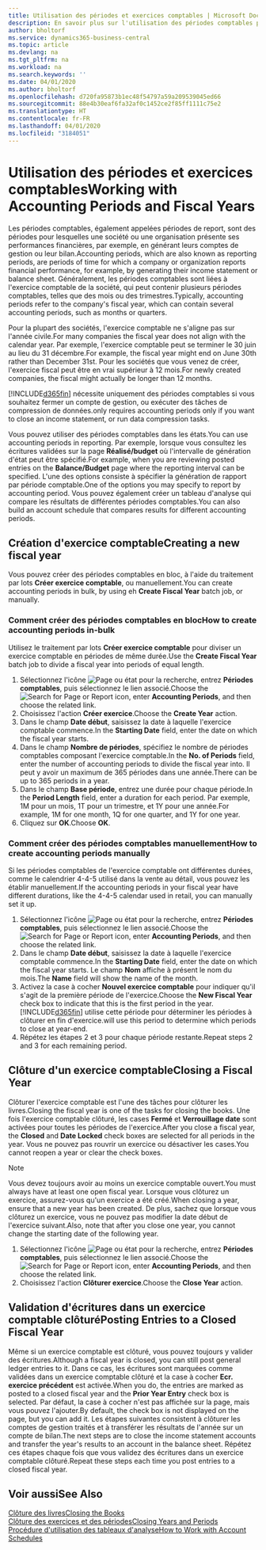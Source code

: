 ```yaml
---
title: Utilisation des périodes et exercices comptables | Microsoft Docs
description: En savoir plus sur l'utilisation des périodes comptables pour définir le moment où votre société fait état de ses performances financières.
author: bholtorf
ms.service: dynamics365-business-central
ms.topic: article
ms.devlang: na
ms.tgt_pltfrm: na
ms.workload: na
ms.search.keywords: ''
ms.date: 04/01/2020
ms.author: bholtorf
ms.openlocfilehash: d720fa95873b1ec48f54797a59a209539045ed66
ms.sourcegitcommit: 88e4b30eaf6fa32af0c1452ce2f85ff1111c75e2
ms.translationtype: HT
ms.contentlocale: fr-FR
ms.lasthandoff: 04/01/2020
ms.locfileid: "3184051"
---
```

# <a name="working-with-accounting-periods-and-fiscal-years"></a><span data-ttu-id="bd1a9-103">Utilisation des périodes et exercices comptables</span><span class="sxs-lookup"><span data-stu-id="bd1a9-103">Working with Accounting Periods and Fiscal Years</span></span>
<span data-ttu-id="bd1a9-104">Les périodes comptables, également appelées périodes de report, sont des périodes pour lesquelles une société ou une organisation présente ses performances financières, par exemple, en générant leurs comptes de gestion ou leur bilan.</span><span class="sxs-lookup"><span data-stu-id="bd1a9-104">Accounting periods, which are also known as reporting periods, are periods of time for which a company or organization reports financial performance, for example, by generating their income statement or balance sheet.</span></span> <span data-ttu-id="bd1a9-105">Généralement, les périodes comptables sont liées à l'exercice comptable de la société, qui peut contenir plusieurs périodes comptables, telles que des mois ou des trimestres.</span><span class="sxs-lookup"><span data-stu-id="bd1a9-105">Typically, accounting periods refer to the company's fiscal year, which can contain several accounting periods, such as months or quarters.</span></span>

<span data-ttu-id="bd1a9-106">Pour la plupart des sociétés, l'exercice comptable ne s'aligne pas sur l'année civile.</span><span class="sxs-lookup"><span data-stu-id="bd1a9-106">For many companies the fiscal year does not align with the calendar year.</span></span> <span data-ttu-id="bd1a9-107">Par exemple, l'exercice comptable peut se terminer le 30 juin au lieu du 31 décembre.</span><span class="sxs-lookup"><span data-stu-id="bd1a9-107">For example, the fiscal year might end on June 30th rather than December 31st.</span></span> <span data-ttu-id="bd1a9-108">Pour les sociétés que vous venez de créer, l'exercice fiscal peut être en vrai supérieur à 12 mois.</span><span class="sxs-lookup"><span data-stu-id="bd1a9-108">For newly created companies, the fiscal might actually be longer than 12 months.</span></span> 

[!INCLUDE[d365fin](includes/d365fin_md.md)] <span data-ttu-id="bd1a9-109">nécessite uniquement des périodes comptables si vous souhaitez fermer un compte de gestion, ou exécuter des tâches de compression de données.</span><span class="sxs-lookup"><span data-stu-id="bd1a9-109">only requires accounting periods only if you want to close an income statement, or run data compression tasks.</span></span> 

<span data-ttu-id="bd1a9-110">Vous pouvez utiliser des périodes comptables dans les états.</span><span class="sxs-lookup"><span data-stu-id="bd1a9-110">You can use accounting periods in reporting.</span></span> <span data-ttu-id="bd1a9-111">Par exemple, lorsque vous consultez les écritures validées sur la page **Réalisé/budget** où l'intervalle de génération d'état peut être spécifié.</span><span class="sxs-lookup"><span data-stu-id="bd1a9-111">For example, when you are reviewing posted entries on the **Balance/Budget** page where the reporting interval can be specified.</span></span> <span data-ttu-id="bd1a9-112">L'une des options consiste à spécifier la génération de rapport par période comptable.</span><span class="sxs-lookup"><span data-stu-id="bd1a9-112">One of the options you may specify to report by accounting period.</span></span> <span data-ttu-id="bd1a9-113">Vous pouvez également créer un tableau d'analyse qui compare les résultats de différentes périodes comptables.</span><span class="sxs-lookup"><span data-stu-id="bd1a9-113">You can also build an account schedule that compares results for different accounting periods.</span></span>

## <a name="creating-a-new-fiscal-year"></a><span data-ttu-id="bd1a9-114">Création d'exercice comptable</span><span class="sxs-lookup"><span data-stu-id="bd1a9-114">Creating a new fiscal year</span></span>
<span data-ttu-id="bd1a9-115">Vous pouvez créer des périodes comptables en bloc, à l'aide du traitement par lots **Créer exercice comptable**, ou manuellement.</span><span class="sxs-lookup"><span data-stu-id="bd1a9-115">You can create accounting periods in bulk, by using eh **Create Fiscal Year** batch job, or manually.</span></span>

### <a name="how-to-create-accounting-periods-in-bulk"></a><span data-ttu-id="bd1a9-116">Comment créer des périodes comptables en bloc</span><span class="sxs-lookup"><span data-stu-id="bd1a9-116">How to create accounting periods in-bulk</span></span>
<span data-ttu-id="bd1a9-117">Utilisez le traitement par lots **Créer exercice comptable** pour diviser un exercice comptable en périodes de même durée.</span><span class="sxs-lookup"><span data-stu-id="bd1a9-117">Use the **Create Fiscal Year** batch job to divide a fiscal year into periods of equal length.</span></span>  

1. <span data-ttu-id="bd1a9-118">Sélectionnez l'icône ![Page ou état pour la recherche](media/ui-search/search_small.png "Icône Page ou état pour la recherche"), entrez **Périodes comptables**, puis sélectionnez le lien associé.</span><span class="sxs-lookup"><span data-stu-id="bd1a9-118">Choose the ![Search for Page or Report](media/ui-search/search_small.png "Search for Page or Report icon") icon, enter **Accounting Periods**, and then choose the related link.</span></span>  
2. <span data-ttu-id="bd1a9-119">Choisissez l'action **Créer exercice**.</span><span class="sxs-lookup"><span data-stu-id="bd1a9-119">Choose the **Create Year** action.</span></span>  <!--What about the Scheduling option? Should we mention that? There's also the Report Output Type field...-->
3. <span data-ttu-id="bd1a9-120">Dans le champ **Date début**, saisissez la date à laquelle l'exercice comptable commence.</span><span class="sxs-lookup"><span data-stu-id="bd1a9-120">In the **Starting Date** field, enter the date on which the fiscal year starts.</span></span>  
4. <span data-ttu-id="bd1a9-121">Dans le champ **Nombre de périodes**, spécifiez le nombre de périodes comptables composant l'exercice comptable.</span><span class="sxs-lookup"><span data-stu-id="bd1a9-121">In the **No. of Periods** field, enter the number of accounting periods to divide the fiscal year into.</span></span> <span data-ttu-id="bd1a9-122">Il peut y avoir un maximum de 365 périodes dans une année.</span><span class="sxs-lookup"><span data-stu-id="bd1a9-122">There can be up to 365 periods in a year.</span></span>  
5. <span data-ttu-id="bd1a9-123">Dans le champ **Base période**, entrez une durée pour chaque période.</span><span class="sxs-lookup"><span data-stu-id="bd1a9-123">In the **Period Length** field, enter a duration for each period.</span></span> <span data-ttu-id="bd1a9-124">Par exemple, 1M pour un mois, 1T pour un trimestre, et 1Y pour une année.</span><span class="sxs-lookup"><span data-stu-id="bd1a9-124">For example, 1M for one month, 1Q for one quarter, and 1Y for one year.</span></span>  
6. <span data-ttu-id="bd1a9-125">Cliquez sur **OK**.</span><span class="sxs-lookup"><span data-stu-id="bd1a9-125">Choose **OK**.</span></span>  

### <a name="how-to-create-accounting-periods-manually"></a><span data-ttu-id="bd1a9-126">Comment créer des périodes comptables manuellement</span><span class="sxs-lookup"><span data-stu-id="bd1a9-126">How to create accounting periods manually</span></span>
<span data-ttu-id="bd1a9-127">Si les périodes comptables de l'exercice comptable ont différentes durées, comme le calendrier 4-4-5 utilisé dans la vente au détail, vous pouvez les établir manuellement.</span><span class="sxs-lookup"><span data-stu-id="bd1a9-127">If the accounting periods in your fiscal year have different durations, like the 4-4-5 calendar used in retail, you can manually set it up.</span></span>  
  
1. <span data-ttu-id="bd1a9-128">Sélectionnez l'icône ![Page ou état pour la recherche](media/ui-search/search_small.png "Icône Page ou état pour la recherche"), entrez **Périodes comptables**, puis sélectionnez le lien associé.</span><span class="sxs-lookup"><span data-stu-id="bd1a9-128">Choose the ![Search for Page or Report](media/ui-search/search_small.png "Search for Page or Report icon") icon, enter **Accounting Periods**, and then choose the related link.</span></span>  
2. <span data-ttu-id="bd1a9-129">Dans le champ **Date début**, saisissez la date à laquelle l'exercice comptable commence.</span><span class="sxs-lookup"><span data-stu-id="bd1a9-129">In the **Starting Date** field, enter the date on which the fiscal year starts.</span></span> <span data-ttu-id="bd1a9-130">Le champ **Nom** affiche à présent le nom du mois.</span><span class="sxs-lookup"><span data-stu-id="bd1a9-130">The **Name** field will show the name of the month.</span></span>  
3. <span data-ttu-id="bd1a9-131">Activez la case à cocher **Nouvel exercice comptable** pour indiquer qu'il s'agit de la première période de l'exercice.</span><span class="sxs-lookup"><span data-stu-id="bd1a9-131">Choose the **New Fiscal Year** check box to indicate that this is the first period in the year.</span></span> [!INCLUDE[d365fin](includes/d365fin_md.md)] <span data-ttu-id="bd1a9-132">utilise cette période pour déterminer les périodes à clôturer en fin d'exercice.</span><span class="sxs-lookup"><span data-stu-id="bd1a9-132">will use this period to determine which periods to close at year-end.</span></span>
4. <span data-ttu-id="bd1a9-133">Répétez les étapes 2 et 3 pour chaque période restante.</span><span class="sxs-lookup"><span data-stu-id="bd1a9-133">Repeat steps 2 and 3 for each remaining period.</span></span>  

## <a name="closing-a-fiscal-year"></a><span data-ttu-id="bd1a9-134">Clôture d'un exercice comptable</span><span class="sxs-lookup"><span data-stu-id="bd1a9-134">Closing a Fiscal Year</span></span>
<span data-ttu-id="bd1a9-135">Clôturer l'exercice comptable est l'une des tâches pour clôturer les livres.</span><span class="sxs-lookup"><span data-stu-id="bd1a9-135">Closing the fiscal year is one of the tasks for closing the books.</span></span> <span data-ttu-id="bd1a9-136">Une fois l'exercice comptable clôturé, les cases **Fermé** et **Verrouillage date** sont activées pour toutes les périodes de l'exercice.</span><span class="sxs-lookup"><span data-stu-id="bd1a9-136">After you close a fiscal year, the **Closed** and **Date Locked** check boxes are selected for all periods in the year.</span></span> <span data-ttu-id="bd1a9-137">Vous ne pouvez pas rouvrir un exercice ou désactiver les cases.</span><span class="sxs-lookup"><span data-stu-id="bd1a9-137">You cannot reopen a year or clear the check boxes.</span></span>

> [!NOTE]  
>  <span data-ttu-id="bd1a9-138">Vous devez toujours avoir au moins un exercice comptable ouvert.</span><span class="sxs-lookup"><span data-stu-id="bd1a9-138">You must always have at least one open fiscal year.</span></span> <span data-ttu-id="bd1a9-139">Lorsque vous clôturez un exercice, assurez-vous qu'un exercice a été créé.</span><span class="sxs-lookup"><span data-stu-id="bd1a9-139">When closing a year, ensure that a new year has been created.</span></span> <span data-ttu-id="bd1a9-140">De plus, sachez que lorsque vous clôturez un exercice, vous ne pouvez pas modifier la date début de l'exercice suivant.</span><span class="sxs-lookup"><span data-stu-id="bd1a9-140">Also, note that after you close one year, you cannot change the starting date of the following year.</span></span>

1. <span data-ttu-id="bd1a9-141">Sélectionnez l'icône ![Page ou état pour la recherche](media/ui-search/search_small.png "Icône Page ou état pour la recherche"), entrez **Périodes comptables**, puis sélectionnez le lien associé.</span><span class="sxs-lookup"><span data-stu-id="bd1a9-141">Choose the ![Search for Page or Report](media/ui-search/search_small.png "Search for Page or Report icon") icon, enter **Accounting Periods**, and then choose the related link.</span></span>  
2. <span data-ttu-id="bd1a9-142">Choisissez l'action **Clôturer exercice**.</span><span class="sxs-lookup"><span data-stu-id="bd1a9-142">Choose the **Close Year** action.</span></span>  

## <a name="posting-entries-to-a-closed-fiscal-year"></a><span data-ttu-id="bd1a9-143">Validation d'écritures dans un exercice comptable clôturé</span><span class="sxs-lookup"><span data-stu-id="bd1a9-143">Posting Entries to a Closed Fiscal Year</span></span>
<span data-ttu-id="bd1a9-144">Même si un exercice comptable est clôturé, vous pouvez toujours y valider des écritures.</span><span class="sxs-lookup"><span data-stu-id="bd1a9-144">Although a fiscal year is closed, you can still post general ledger entries to it.</span></span> <span data-ttu-id="bd1a9-145">Dans ce cas, les écritures sont marquées comme validées dans un exercice comptable clôturé et la case à cocher **Ecr. exercice précédent** est activée.</span><span class="sxs-lookup"><span data-stu-id="bd1a9-145">When you do, the entries are marked as posted to a closed fiscal year and the **Prior Year Entry** check box is selected.</span></span> <span data-ttu-id="bd1a9-146">Par défaut, la case à cocher n'est pas affichée sur la page, mais vous pouvez l'ajouter.</span><span class="sxs-lookup"><span data-stu-id="bd1a9-146">By default, the check box is not displayed on the page, but you can add it.</span></span> <span data-ttu-id="bd1a9-147">Les étapes suivantes consistent à clôturer les comptes de gestion traités et à transférer les résultats de l'année sur un compte de bilan.</span><span class="sxs-lookup"><span data-stu-id="bd1a9-147">The next steps are to close the income statement accounts and transfer the year's results to an account in the balance sheet.</span></span> <span data-ttu-id="bd1a9-148">Répétez ces étapes chaque fois que vous validez des écritures dans un exercice comptable clôturé.</span><span class="sxs-lookup"><span data-stu-id="bd1a9-148">Repeat these steps each time you post entries to a closed fiscal year.</span></span>

## <a name="see-also"></a><span data-ttu-id="bd1a9-149">Voir aussi</span><span class="sxs-lookup"><span data-stu-id="bd1a9-149">See Also</span></span>
[<span data-ttu-id="bd1a9-150">Clôture des livres</span><span class="sxs-lookup"><span data-stu-id="bd1a9-150">Closing the Books</span></span>](year-close-books.md)  
[<span data-ttu-id="bd1a9-151">Clôture des exercices et des périodes</span><span class="sxs-lookup"><span data-stu-id="bd1a9-151">Closing Years and Periods</span></span>](year-close-years-periods.md)  
[<span data-ttu-id="bd1a9-152">Procédure d'utilisation des tableaux d'analyse</span><span class="sxs-lookup"><span data-stu-id="bd1a9-152">How to Work with Account Schedules</span></span>](bi-how-work-account-schedule.md)  
  





